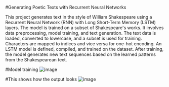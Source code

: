 #Generating Poetic Texts with Recurrent Neural Networks

This project generates text in the style of William Shakespeare using a Recurrent Neural Network (RNN) with Long Short-Term Memory (LSTM) layers. 
The model is trained on a subset of Shakespeare's works. It involves data preprocessing, model training, and text generation. 
The text data is loaded, converted to lowercase, and a subset is used for training. 
Characters are mapped to indices and vice versa for one-hot encoding. An LSTM model is defined, compiled, and trained on the dataset. 
After training, the model generates new text sequences based on the learned patterns from the Shakespearean text.

#Model training
![image](https://github.com/amaan-ali-11/Project/assets/106092499/abe01554-84de-4a6c-b287-80f1ee5ef1b5)

#This shows how the output looks
![image](https://github.com/amaan-ali-11/Project/assets/106092499/e45fb230-6655-4e4a-a59f-bc99d183b6d0)
